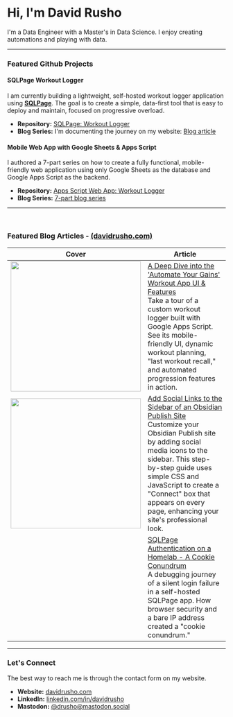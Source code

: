 # Hi, I'm David Rusho

I'm a Data Engineer with a Master's in Data Science.  I enjoy creating automations and playing with data.

---

### Featured Github Projects

#### SQLPage Workout Logger

I am currently building a lightweight, self-hosted workout logger application using [**SQLPage**](https://sql.ophir.dev/ "null"). The goal is to create a simple, data-first tool that is easy to deploy and maintain, focused on progressive overload.

- **Repository:** [SQLPage: Workout Logger](https://github.com/drusho/SQLPage-Workout-Logger)
- **Blog Series:** I'm documenting the journey on my website: [Blog article](https://davidrusho.com/b9769618-d27a-409d-b07e-e592f0e0955b)
    

#### Mobile Web App with Google Sheets & Apps Script

I authored a 7-part series on how to create a fully functional, mobile-friendly web application using only Google Sheets as the database and Google Apps Script as the backend.

- **Repository:** [Apps Script Web App: Workout Logger](https://github.com/drusho/workout-logger-google-apps-script)
- **Blog Series:** [7-part blog series](https://davidrusho.com/series-automate-your-gains)

---

</br>

### Featured Blog Articles - [(davidrusho.com)](davidrusho.com)

|  Cover      | Article          |
| -------| --------- |
| <img src="https://publish-01.obsidian.md/access/ad80fe550caa9978efed42737364fc6f/99%20-%20Meta/attachments/IMG-Series%20-%20Automate%20Your%20Gains-20250628140935549.png" width=300> | [A Deep Dive into the 'Automate Your Gains' Workout App UI & Features](https://davidrusho.com/0f6c5d5c-2449-4833-a0ec-7f1bd35037cd)</br>Take a tour of a custom workout logger built with Google Apps Script. See its mobile-friendly UI, dynamic workout planning, "last workout recall," and automated progression features in action.|
| <img src="https://publish-01.obsidian.md/access/ad80fe550caa9978efed42737364fc6f/99%20-%20Meta/attachments/IMG-Add%20Social%20Links%20to%20the%20Sidebar%20of%20an%20Obsidian%20Publish%20Site-20250624215017919.png" width=300> | [Add Social Links to the Sidebar of an Obsidian Publish Site](https://davidrusho.com/cbd482cc-533a-4a37-8b6e-7f08879ad671)</br>Customize your Obsidian Publish site by adding social media icons to the sidebar. This step-by-step guide uses simple CSS and JavaScript to create a "Connect" box that appears on every page, enhancing your site's professional look. |
|       | [SQLPage Authentication on a Homelab - A Cookie Conundrum](https://davidrusho.com/b9769618-d27a-409d-b07e-e592f0e0955b)</br>A debugging journey of a silent login failure in a self-hosted SQLPage app. How browser security and a bare IP address created a "cookie conundrum."                                                                                          |
    

---

### Let's Connect
The best way to reach me is through the contact form on my website.
- **Website:** [davidrusho.com](https://davidrusho.com/ "null")
- **LinkedIn:** [linkedin.com/in/davidrusho](https://www.linkedin.com/in/davidrusho "null")
- **Mastodon:** [@drusho@mastodon.social](https://mastodon.social/@drusho "null")
